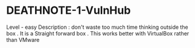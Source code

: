 # DEATHNOTE-1-VulnHub
Level - easy  Description : don't waste too much time thinking outside the box . It is a Straight forward box .  This works better with VirtualBox rather than VMware
